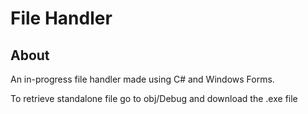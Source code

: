 # File Handler
## About
An in-progress file handler made using C# and Windows Forms.

To retrieve standalone file go to obj/Debug and download the .exe file
